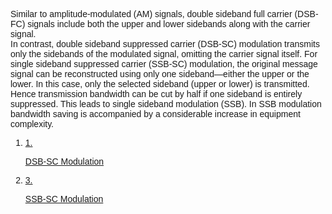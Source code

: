 <!DOCTYPE html>
<html lang="en">
<head>
  <meta charset="UTF-8">
  <meta name="viewport" content="width=device-width, initial-scale=1.0">
  <link href="https://cdn.jsdelivr.net/npm/tailwindcss@2.2.19/dist/tailwind.min.css" rel="stylesheet">
</head>
<body>
      <div class="px-6 pb-6 flex-1">
        <div
          class="w-full text-[#007bff] font-normal text-[19.2px]"
          style="font-family: Raleway, sans-serif"
        >
        <p>
        Similar to amplitude-modulated (AM) signals, double sideband full carrier (DSB-FC) signals include both the upper and lower sidebands along with the carrier signal. <br>In contrast, double sideband suppressed carrier (DSB-SC) modulation transmits only the sidebands of the modulated signal, omitting the carrier signal itself. For single sideband suppressed carrier (SSB-SC) modulation, the original message signal can be reconstructed using only one sideband—either the upper or the lower. In this case, only the selected sideband (upper or lower) is transmitted. Hence transmission bandwidth can be cut by half if one sideband is entirely suppressed. This leads to single sideband modulation (SSB). In SSB modulation bandwidth saving is accompanied by a considerable increase in equipment complexity.
        </p>
        </div>
        </div>
      <div class="px-6 pb-6 flex-1">
        <div
          class="w-full text-[#007bff] font-normal text-[19.2px]"
          style="font-family: Raleway, sans-serif"
        >
          <ol class="mb-4 pl-4">
            <li>
              <a href="./theory/DSBSC.html">
                <div class="flex">
                  <span class="text-black mr-4">1.</span>
                  <p class="hover:text-[#3e6389] hover:underline">
                    DSB-SC Modulation
                  </p>
                </div>
              </a>
            </li>
            <li>
              <a href="./theory/SSBSC.html">
                <div class="flex">
                  <span class="text-black mr-4">3.</span>
                  <p class="hover:text-[#3e6389] hover:underline">
                    SSB-SC Modulation
                  </p>
                </div>
              </a>
            </li>
          </ol>
        </div>
      </div>

</body>
</html>
